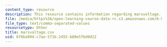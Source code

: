 ```yaml
---
content_type: resource
description: This resource contains information regarding marsvoltage.
file: /media/https%3A/open-learning-course-data-rc.s3.amazonaws.com/6-007-electromagnetic-energy-from-motors-to-lasers-spring-2011/6f6ba99dc7ae571b2455b80e5fbd0d22_marsvoltage.csv
file_type: text/comma-separated-values
resourcetype: Other
title: marsvoltage.csv
uid: 6f6ba99d-c7ae-571b-2455-b80e5fbd0d22
---
```

